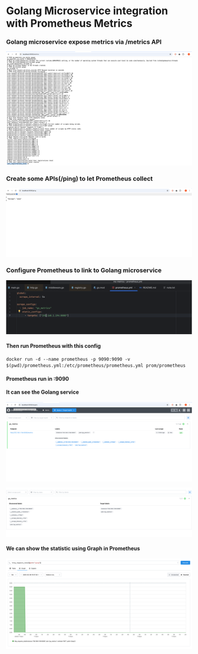 # Golang Microservice integration with Prometheus Metrics

### Golang microservice expose metrics via /metrics API
![img.png](img.png)

### Create some APIs(/ping) to let Prometheus collect
![img_4.png](img_4.png)


### Configure Prometheus to link to Golang microservice
![img_5.png](img_5.png)


#### Then run Prometheus with this config

`
docker run -d --name prometheus -p 9090:9090 -v $(pwd)/prometheus.yml:/etc/prometheus/prometheus.yml prom/prometheus
`

#### Prometheus run in :9090

#### It can see the Golang service 
![img_1.png](img_1.png)


![img_2.png](img_2.png)


#### We can show the statistic using Graph in Prometheus
![img_3.png](img_3.png)